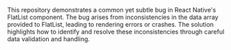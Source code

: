 This repository demonstrates a common yet subtle bug in React Native's FlatList component.  The bug arises from inconsistencies in the data array provided to FlatList, leading to rendering errors or crashes. The solution highlights how to identify and resolve these inconsistencies through careful data validation and handling.